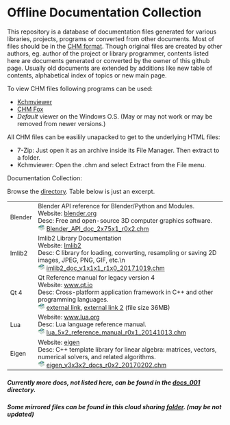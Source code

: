 # Offline Documentation Collection

This repository is a database of documentation files generated for various libraries, projects, programs or converted from other documents.
Most of files should be in the [CHM format](https://en.wikipedia.org/wiki/Microsoft_Compiled_HTML_Help).
Though original files are created by other authors, eg. author of the project or library programmer, contents listed here are documents generated or converted by the owner of this github page. Usually old documents are extended by additions like new table of contents, alphabetical index of topics or new main page.

To view CHM files following programs can be used:
- [Kchmviewer](http://www.ulduzsoft.com/kchmviewer)
- [CHM Fox](https://addons.mozilla.org/en-US/firefox/addon/chmfox/)
- *Default* viewer on the Windows O.S. (May or may not work or may be removed from newer versions.)

All CHM files can be easilily unapacked to get to the underlying HTML files:
* 7-Zip: Just open it as an archive inside its File Manager. Then extract to a folder.
* Kchmviewer: Open the .chm and select Extract from the File menu.

Documentation Collection:

Browse the [directory](docs_001). Table below is just an excerpt.

<table>
	<tr><td>Blender</td><td>
		Blender API reference for Blender/Python and Modules.<br/>
		Website: <a href="http://blender.org/">blender.org</a> <br/>
		Desc: Free and open-source 3D computer graphics software.<br/>
		<img src="assets/chm2.png"/> <a href="docs_001/Blender_API_doc_2x75x1_r0x2.chm?raw=true">Blender_API_doc_2x75x1_r0x2.chm</a><br/>
	</td></tr>
	<tr><td>Imlib2</td><td>
		Imlib2 Library Documentation<br/>
		Website: <a href="https://docs.enlightenment.org/api/imlib2/html/">Imlib2</a> <br/>
		Desc: C library for loading, converting, resampling or saving 2D images, JPEG, PNG, GIF, etc.\n<br/>
		<img src="assets/chm2.png"/> <a href="docs_001/imlib2_doc_v1x1x1_r1x0_20171019.chm?raw=true">imlib2_doc_v1x1x1_r1x0_20171019.chm</a><br/>
	</td></tr>
	<tr><td>Qt 4</td><td>
		Qt Reference manual for legacy version 4<br/>
		Website: <a href="https://www.qt.io/">www.qt.io</a> <br/>
		Desc: Cross-platform application framework in C++ and other programming languages. <br/>
		<img src="assets/chm2.png"/> <a href="https://mega.co.nz/#!8N0xxBQR!eIKBd2s7R8WFgKjZC4Ru4awXCzLWNdioi3IL81bE7BI">external link</a>,
					<a href="https://drive.google.com/file/d/0BzRpzj5lYe0YTlVpdVE0N0l4MDA/view?usp=sharing">external link 2</a>
		(file size 36MB)<br/>
	</td></tr>
	<tr><td>Lua</td><td>
		Website: <a href="http://www.lua.org/">www.lua.org</a> <br/>
		Desc: Lua language reference manual.<br/>
		<img src="assets/chm2.png"/> <a href="docs_001/lua_5x2_reference_manual_r0x1_20141013.chm?raw=true">lua_5x2_reference_manual_r0x1_20141013.chm</a><br/>		
	</td></tr>
	<tr><td>Eigen</td><td>
		Website: <a href="http://eigen.tuxfamily.org/">eigen</a> <br/>
		Desc: C++ template library for linear algebra: matrices, vectors, numerical solvers, and related algorithms.<br/>
		<img src="assets/chm2.png"/> <a href="docs_001/eigen_v3x3x2_docs_r0x2_20170202.chm?raw=true">eigen_v3x3x2_docs_r0x2_20170202.chm</a><br/>
	</td></tr>
	<!--
		<tr><td>Eigen</td><td>
			Website: <a href="xxxxxx">yyyyyyy</a> <br/>
			Desc: xxxxxxxxx<br/>
			Download: <a href="docs_001/vvvvvvv?raw=true">wwwwwwwwwww</a><br/>
		</td></tr>
	-->
</table>

##### Currently more docs, not listed here, can be found in the [docs_001](docs_001) directory.
##### Some mirrored files can be found in this cloud sharing [folder](https://drive.google.com/drive/folders/0BzRpzj5lYe0YaXNoSnlyUGNnWFE?usp=sharing). (may be not updated)

